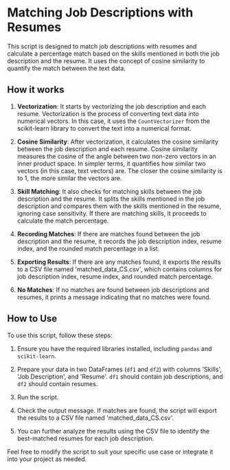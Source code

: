 # Matching Job Descriptions with Resumes

This script is designed to match job descriptions with resumes and calculate a percentage match based on the skills mentioned in both the job description and the resume. It uses the concept of cosine similarity to quantify the match between the text data.

## How it works

1. **Vectorization**: It starts by vectorizing the job description and each resume. Vectorization is the process of converting text data into numerical vectors. In this case, it uses the `CountVectorizer` from the scikit-learn library to convert the text into a numerical format.

2. **Cosine Similarity**: After vectorization, it calculates the cosine similarity between the job description and each resume. Cosine similarity measures the cosine of the angle between two non-zero vectors in an inner product space. In simpler terms, it quantifies how similar two vectors (in this case, text vectors) are. The closer the cosine similarity is to 1, the more similar the vectors are.

3. **Skill Matching**: It also checks for matching skills between the job description and the resume. It splits the skills mentioned in the job description and compares them with the skills mentioned in the resume, ignoring case sensitivity. If there are matching skills, it proceeds to calculate the match percentage.

4. **Recording Matches**: If there are matches found between the job description and the resume, it records the job description index, resume index, and the rounded match percentage in a list.

5. **Exporting Results**: If there are any matches found, it exports the results to a CSV file named 'matched_data_CS.csv', which contains columns for job description index, resume index, and rounded match percentage.

6. **No Matches**: If no matches are found between job descriptions and resumes, it prints a message indicating that no matches were found.

## How to Use

To use this script, follow these steps:

1. Ensure you have the required libraries installed, including `pandas` and `scikit-learn`.

2. Prepare your data in two DataFrames (`df1` and `df2`) with columns 'Skills', 'Job Description', and 'Resume'. `df1` should contain job descriptions, and `df2` should contain resumes.

3. Run the script.

4. Check the output message. If matches are found, the script will export the results to a CSV file named 'matched_data_CS.csv'.

5. You can further analyze the results using the CSV file to identify the best-matched resumes for each job description.

Feel free to modify the script to suit your specific use case or integrate it into your project as needed.
